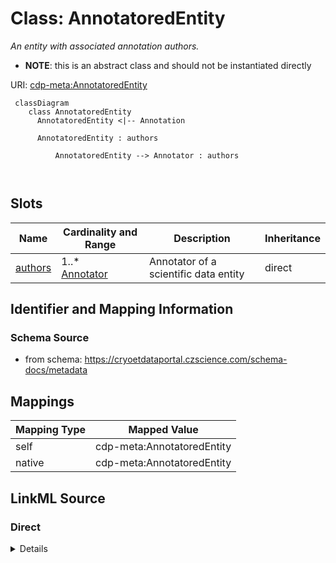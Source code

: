 # Class: AnnotatoredEntity


_An entity with associated annotation authors._




* __NOTE__: this is an abstract class and should not be instantiated directly


URI: [cdp-meta:AnnotatoredEntity](https://cryoetdataportal.czscience.com/schema/metadata/AnnotatoredEntity)




```mermaid
 classDiagram
    class AnnotatoredEntity
      AnnotatoredEntity <|-- Annotation
      
      AnnotatoredEntity : authors
        
          AnnotatoredEntity --> Annotator : authors
        
      
```




<!-- no inheritance hierarchy -->


## Slots

| Name | Cardinality and Range | Description | Inheritance |
| ---  | --- | --- | --- |
| [authors](authors.md) | 1..* <br/> [Annotator](Annotator.md) | Annotator of a scientific data entity | direct |









## Identifier and Mapping Information







### Schema Source


* from schema: https://cryoetdataportal.czscience.com/schema-docs/metadata





## Mappings

| Mapping Type | Mapped Value |
| ---  | ---  |
| self | cdp-meta:AnnotatoredEntity |
| native | cdp-meta:AnnotatoredEntity |





## LinkML Source

<!-- TODO: investigate https://stackoverflow.com/questions/37606292/how-to-create-tabbed-code-blocks-in-mkdocs-or-sphinx -->

### Direct

<details>
```yaml
name: AnnotatoredEntity
description: An entity with associated annotation authors.
from_schema: https://cryoetdataportal.czscience.com/schema-docs/metadata
abstract: true
attributes:
  authors:
    name: authors
    description: Annotator of a scientific data entity.
    from_schema: https://cryoetdataportal.czscience.com/schema-docs/metadata
    multivalued: true
    list_elements_ordered: true
    alias: authors
    owner: AnnotatoredEntity
    domain_of:
    - AuthoredEntity
    - AnnotatoredEntity
    - Dataset
    - Tomogram
    - Annotation
    range: Annotator
    required: true
    inlined: true
    inlined_as_list: true

```
</details>

### Induced

<details>
```yaml
name: AnnotatoredEntity
description: An entity with associated annotation authors.
from_schema: https://cryoetdataportal.czscience.com/schema-docs/metadata
abstract: true
attributes:
  authors:
    name: authors
    description: Annotator of a scientific data entity.
    from_schema: https://cryoetdataportal.czscience.com/schema-docs/metadata
    multivalued: true
    list_elements_ordered: true
    alias: authors
    owner: AnnotatoredEntity
    domain_of:
    - AuthoredEntity
    - AnnotatoredEntity
    - Dataset
    - Tomogram
    - Annotation
    range: Annotator
    required: true
    inlined: true
    inlined_as_list: true

```
</details>